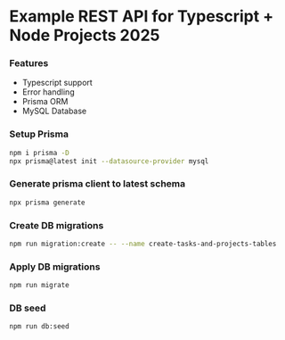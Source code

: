 # Example REST API for Typescript + Node Projects 2025

### Features
- Typescript support
- Error handling
- Prisma ORM
- MySQL Database

### Setup Prisma
```bash
npm i prisma -D
npx prisma@latest init --datasource-provider mysql
```

### Generate prisma client to latest schema
```bash
npx prisma generate
```

### Create DB migrations
```bash
npm run migration:create -- --name create-tasks-and-projects-tables
```

### Apply DB migrations
```bash
npm run migrate
```

### DB seed
```bash
npm run db:seed
```